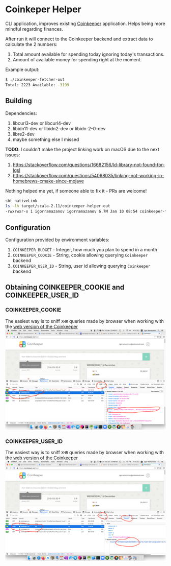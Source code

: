 # Coinkeper Helper
CLI application, improves existing [Coinkeeper](https://coinkeeper.me/) application. Helps being more mindful regarding finances.

After run it will connect to the Coinkeeper backend and extract data to calculate the 2 numbers:

1. Total amount available for spending today ignoring today's transactions.
2. Amount of available money for spending right at the moment.

Example output:
```bash
$ ./coinkeeper-fetcher-out
Total: 2223 Available: -3199
```

## Building
Dependencies:
1. libcurl3-dev or libcurl4-dev
2. libidn11-dev or libidn2-dev or libidn-2-0-dev
3. libre2-dev
4. maybe something else I missed

**TODO**: I couldn't make the project linking work on macOS due to the next issues:
1. https://stackoverflow.com/questions/16682156/ld-library-not-found-for-lgsl
2. https://stackoverflow.com/questions/54068035/linking-not-working-in-homebrews-cmake-since-mojave

Nothing helped me yet, if someone able to fix it - PRs are welcome!

```bash
sbt nativeLink
ls -lh target/scala-2.11/coinkeeper-helper-out
-rwxrwxr-x 1 igorramazanov igorramazanov 6.7M Jan 10 08:54 coinkeeper-fetcher-out
```

## Configuration
Configuration provided by environment variables:
1. `COINKEEPER_BUDGET` - Integer, how much you plan to spend in a month
2. `COINKEEPER_COOKIE` - String, cookie allowing querying `Coinkeeper` backend
3. `COINKEEPER_USER_ID` - String, user id allowing querying `Coinkeeper` backend

## Obtaining COINKEEPER_COOKIE and COINKEEPER_USER_ID

### COINKEEPER_COOKIE
The easiest way is to sniff `XHR` queries made by browser when working with the [web version of the Coinkeeper](https://coinkeeper.me)
![How to find out cookie](/cookie.png)

### COINKEEPER_USER_ID
The easiest way is to sniff `XHR` queries made by browser when working with the [web version of the Coinkeeper](https://coinkeeper.me)
![How to find out user id](/user_id.png)

